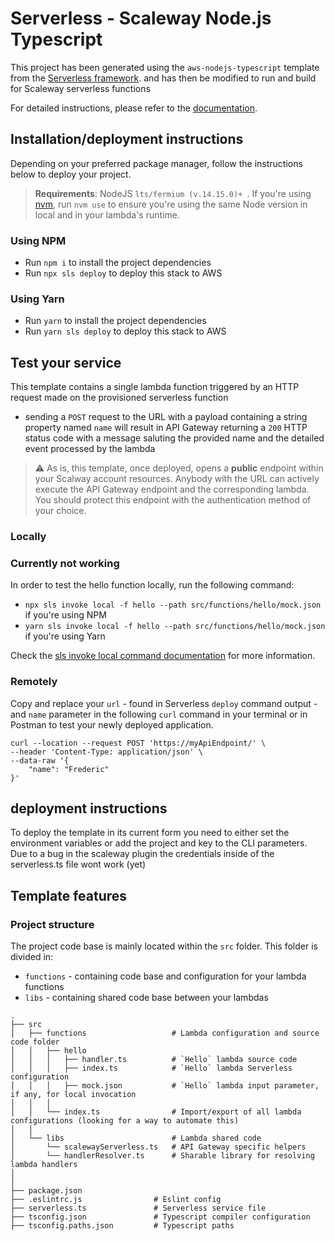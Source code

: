 # Serverless - Scaleway Node.js Typescript

This project has been generated using the `aws-nodejs-typescript` template from the [Serverless framework](https://www.serverless.com/). and has then be modified to run and build for Scaleway serverless functions

For detailed instructions, please refer to the [documentation](https://www.serverless.com/framework/docs/providers/aws/).

## Installation/deployment instructions

Depending on your preferred package manager, follow the instructions below to deploy your project.

> **Requirements**: NodeJS `lts/fermium (v.14.15.0)+ `. If you're using [nvm](https://github.com/nvm-sh/nvm), run `nvm use` to ensure you're using the same Node version in local and in your lambda's runtime.

### Using NPM

- Run `npm i` to install the project dependencies
- Run `npx sls deploy` to deploy this stack to AWS

### Using Yarn

- Run `yarn` to install the project dependencies
- Run `yarn sls deploy` to deploy this stack to AWS

## Test your service

This template contains a single lambda function triggered by an HTTP request made on the provisioned serverless function

- sending a `POST` request to the URL with a payload containing a string property named `name` will result in API Gateway returning a `200` HTTP status code with a message saluting the provided name and the detailed event processed by the lambda

> :warning: As is, this template, once deployed, opens a **public** endpoint within your Scalway account resources. Anybody with the URL can actively execute the API Gateway endpoint and the corresponding lambda. You should protect this endpoint with the authentication method of your choice.

### Locally

### Currently not working

In order to test the hello function locally, run the following command:

- `npx sls invoke local -f hello --path src/functions/hello/mock.json` if you're using NPM
- `yarn sls invoke local -f hello --path src/functions/hello/mock.json` if you're using Yarn

Check the [sls invoke local command documentation](https://www.serverless.com/framework/docs/providers/aws/cli-reference/invoke-local/) for more information.

### Remotely

Copy and replace your `url` - found in Serverless `deploy` command output - and `name` parameter in the following `curl` command in your terminal or in Postman to test your newly deployed application.

```
curl --location --request POST 'https://myApiEndpoint/' \
--header 'Content-Type: application/json' \
--data-raw '{
    "name": "Frederic"
}'
```

## deployment instructions

To deploy the template in its current form you need to either set the environment variables or add the project and key to the CLI parameters.
Due to a bug in the scaleway plugin the credentials inside of the serverless.ts file wont work (yet)

## Template features

### Project structure

The project code base is mainly located within the `src` folder. This folder is divided in:

- `functions` - containing code base and configuration for your lambda functions
- `libs` - containing shared code base between your lambdas

```
.
├── src
│   ├── functions                   # Lambda configuration and source code folder
│   │   ├── hello
│   │   │   ├── handler.ts          # `Hello` lambda source code
│   │   │   ├── index.ts            # `Hello` lambda Serverless configuration
│   │   │   ├── mock.json           # `Hello` lambda input parameter, if any, for local invocation
│   │   │
│   │   └── index.ts                # Import/export of all lambda configurations (looking for a way to automate this)
│   │
│   └── libs                        # Lambda shared code
│       └── scalewayServerless.ts   # API Gateway specific helpers
│       └── handlerResolver.ts      # Sharable library for resolving lambda handlers
│
│
├── package.json
├── .eslintrc.js                # Eslint config
├── serverless.ts               # Serverless service file
├── tsconfig.json               # Typescript compiler configuration
├── tsconfig.paths.json         # Typescript paths
```
